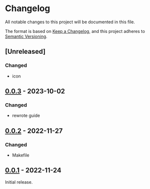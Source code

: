 # Changelog

All notable changes to this project will be documented in this file.

The format is based on [Keep a Changelog](https://keepachangelog.com/en/1.0.0/),
and this project adheres to [Semantic Versioning](https://semver.org/spec/v2.0.0.html).

## [Unreleased]

### Changed
- icon

## [0.0.3] - 2023-10-02

### Changed
- rewrote guide

## [0.0.2] - 2022-11-27

### Changed
- Makefile

## [0.0.1] - 2022-11-24
Initial release.

[0.0.3]: https://github.com/fmatter/digital-grammar-tutorial/compare/v0.0.2...v0.0.3
[0.0.2]: https://github.com/fmatter/digital-grammar-tutorial/compare/v0.0.1...v0.0.2
[0.0.1]: https://github.com/fmatter/digital-grammar-tutorial/releases/tag/v0.0.1